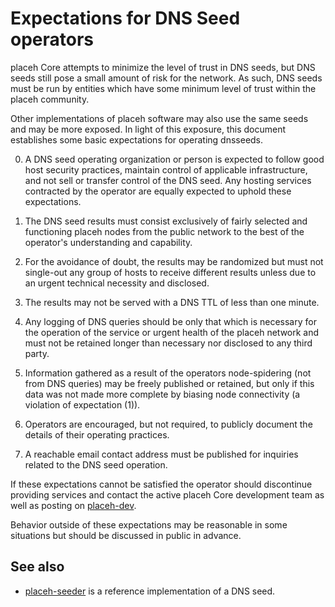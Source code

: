 Expectations for DNS Seed operators
====================================

placeh Core attempts to minimize the level of trust in DNS seeds,
but DNS seeds still pose a small amount of risk for the network.
As such, DNS seeds must be run by entities which have some minimum
level of trust within the placeh community.

Other implementations of placeh software may also use the same
seeds and may be more exposed. In light of this exposure, this
document establishes some basic expectations for operating dnsseeds.

0. A DNS seed operating organization or person is expected to follow good
host security practices, maintain control of applicable infrastructure,
and not sell or transfer control of the DNS seed. Any hosting services
contracted by the operator are equally expected to uphold these expectations.

1. The DNS seed results must consist exclusively of fairly selected and
functioning placeh nodes from the public network to the best of the
operator's understanding and capability.

2. For the avoidance of doubt, the results may be randomized but must not
single-out any group of hosts to receive different results unless due to an
urgent technical necessity and disclosed.

3. The results may not be served with a DNS TTL of less than one minute.

4. Any logging of DNS queries should be only that which is necessary
for the operation of the service or urgent health of the placeh
network and must not be retained longer than necessary nor disclosed
to any third party.

5. Information gathered as a result of the operators node-spidering
(not from DNS queries) may be freely published or retained, but only
if this data was not made more complete by biasing node connectivity
(a violation of expectation (1)).

6. Operators are encouraged, but not required, to publicly document the
details of their operating practices.

7. A reachable email contact address must be published for inquiries
related to the DNS seed operation.

If these expectations cannot be satisfied the operator should
discontinue providing services and contact the active placeh
Core development team as well as posting on
[placeh-dev](https://lists.linuxfoundation.org/mailman/listinfo/placeh-dev).

Behavior outside of these expectations may be reasonable in some
situations but should be discussed in public in advance.

See also
----------
- [placeh-seeder](https://github.com/sipa/placeh-seeder) is a reference implementation of a DNS seed.
